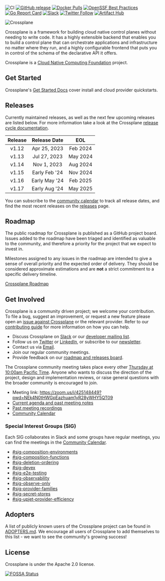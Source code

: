 
![CI](https://github.com/crossplane/crossplane/workflows/CI/badge.svg) [![GitHub release](https://img.shields.io/github/release/crossplane/crossplane/all.svg)](https://github.com/crossplane/crossplane/releases) [![Docker Pulls](https://img.shields.io/docker/pulls/crossplane/crossplane.svg)](https://hub.docker.com/r/crossplane/crossplane) [![OpenSSF Best Practices](https://www.bestpractices.dev/projects/3260/badge)](https://www.bestpractices.dev/projects/3260) [![Go Report Card](https://goreportcard.com/badge/github.com/crossplane/crossplane)](https://goreportcard.com/report/github.com/crossplane/crossplane) [![Slack](https://img.shields.io/badge/slack-crossplane-red?logo=slack)](https://slack.crossplane.io) [![Twitter Follow](https://img.shields.io/twitter/follow/crossplane_io?logo=X&label=Follow&style=flat)](https://twitter.com/intent/follow?screen_name=crossplane_io&user_id=788180534543339520) [![Artifact Hub](https://img.shields.io/endpoint?url=https://artifacthub.io/badge/repository/crossplane)](https://artifacthub.io/packages/helm/crossplane/crossplane)

![Crossplane](banner.png)

Crossplane is a framework for building cloud native control planes without
needing to write code. It has a highly extensible backend that enables you to
build a control plane that can orchestrate applications and infrastructure no
matter where they run, and a highly configurable frontend that puts you in
control of the schema of the declarative API it offers.

Crossplane is a [Cloud Native Computing Foundation][cncf] project.

## Get Started

Crossplane's [Get Started Docs] cover install and cloud provider quickstarts.

## Releases

Currently maintained releases, as well as the next few upcoming releases are
listed below. For more information take a look at the Crossplane [release cycle
documentation].

| Release | Release Date  |   EOL    |
|:-------:|:-------------:|:--------:|
|  v1.12  | Apr 25, 2023  | Feb 2024 |
|  v1.13  | Jul 27, 2023  | May 2024 |
|  v1.14  | Nov 1, 2023   | Aug 2024 |
|  v1.15  | Early Feb '24 | Nov 2024 |
|  v1.16  | Early May '24 | Feb 2025 |
|  v1.17  | Early Aug '24 | May 2025 |

You can subscribe to the [community calendar] to track all release dates, and
find the most recent releases on the [releases] page.

## Roadmap

The public roadmap for Crossplane is published as a GitHub project board. Issues
added to the roadmap have been triaged and identified as valuable to the
community, and therefore a priority for the project that we expect to invest in.

Milestones assigned to any issues in the roadmap are intended to give a sense of
overall priority and the expected order of delivery. They should be considered
approximate estimations and are **not** a strict commitment to a specific
delivery timeline.

[Crossplane Roadmap]

## Get Involved

Crossplane is a community driven project; we welcome your contribution. To file
a bug, suggest an improvement, or request a new feature please open an [issue
against Crossplane] or the relevant provider. Refer to our [contributing guide]
for more information on how you can help.

* Discuss Crossplane on [Slack] or our [developer mailing list].
* Follow us on [Twitter] or [LinkedIn], or subscribe to our [newsletter].
* Contact us via [Email].
* Join our regular community meetings.
* Provide feedback on our [roadmap and releases board].

The Crossplane community meeting takes place every other [Thursday at 10:00am
Pacific Time][community meeting time]. Anyone who wants to discuss the direction
of the project, design and implementation reviews, or raise general questions
with the broader community is encouraged to join.

* Meeting link: <https://zoom.us/j/425148449?pwd=NEk4N0tHWGpEazhuam1yR28yWHY5QT09>
* [Current agenda and past meeting notes]
* [Past meeting recordings]
* [Community Calendar][community calendar]

### Special Interest Groups (SIG)
Each SIG collaborates in Slack and some groups have regular meetings, you can
find the meetings in the [Community Calendar][community calendar].
- [#sig-composition-environments][sig-composition-environments-slack]
- [#sig-composition-functions][sig-composition-functions-slack]
- [#sig-deletion-ordering][sig-deletion-ordering-slack]
- [#sig-devex][sig-devex-slack]
- [#sig-e2e-testing][sig-e2e-testing-slack]
- [#sig-observability][sig-observability-slack]
- [#sig-observe-only][sig-observe-only-slack]
- [#sig-provider-families][sig-provider-families-slack]
- [#sig-secret-stores][sig-secret-stores-slack]
- [#sig-upjet-provider-efficiency][sig-upjet-provider-efficiency-slack]

## Adopters

A list of publicly known users of the Crossplane project can be found in [ADOPTERS.md].  We
encourage all users of Crossplane to add themselves to this list - we want to see the community's
growing success!

## License

Crossplane is under the Apache 2.0 license.

[![FOSSA Status](https://app.fossa.io/api/projects/git%2Bgithub.com%2Fcrossplane%2Fcrossplane.svg?type=large)](https://app.fossa.io/projects/git%2Bgithub.com%2Fcrossplane%2Fcrossplane?ref=badge_large)

<!-- Named links -->

[Crossplane]: https://crossplane.io
[release cycle documentation]: https://docs.crossplane.io/knowledge-base/guides/release-cycle
[install]: https://crossplane.io/docs/latest
[Slack]: https://slack.crossplane.io
[developer mailing list]: https://groups.google.com/forum/#!forum/crossplane-dev
[Twitter]: https://twitter.com/crossplane_io
[LinkedIn]: https://www.linkedin.com/company/crossplane/
[newsletter]: https://eepurl.com/ivy4v-/
[Email]: mailto:info@crossplane.io
[issue against Crossplane]: https://github.com/crossplane/crossplane/issues
[contributing guide]: contributing/README.md
[community meeting time]: https://www.thetimezoneconverter.com/?t=10:00&tz=PT%20%28Pacific%20Time%29
[Current agenda and past meeting notes]: https://docs.google.com/document/d/1q_sp2jLQsDEOX7Yug6TPOv7Fwrys6EwcF5Itxjkno7Y/edit?usp=sharing
[Past meeting recordings]: https://www.youtube.com/playlist?list=PL510POnNVaaYYYDSICFSNWFqNbx1EMr-M
[roadmap and releases board]: https://github.com/orgs/crossplane/projects/20/views/3?pane=info
[cncf]: https://www.cncf.io/
[Get Started Docs]: https://docs.crossplane.io/latest/getting-started/
[community calendar]: https://calendar.google.com/calendar/embed?src=c_2cdn0hs9e2m05rrv1233cjoj1k%40group.calendar.google.com
[releases]: https://github.com/crossplane/crossplane/releases
[ADOPTERS.md]: ADOPTERS.md
[Crossplane Roadmap]: https://github.com/orgs/crossplane/projects/20/views/3?pane=info
[sig-composition-environments-slack]: https://crossplane.slack.com/archives/C05BP6QFLUW
[sig-composition-functions-slack]: https://crossplane.slack.com/archives/C031Y29CSAE
[sig-deletion-ordering-slack]: https://crossplane.slack.com/archives/C05BP8W5ALW
[sig-devex-slack]: https://crossplane.slack.com/archives/C05U1LLM3B2
[sig-e2e-testing-slack]: https://crossplane.slack.com/archives/C05C8CCTVNV
[sig-observability-slack]: https://crossplane.slack.com/archives/C061GNH3LA0
[sig-observe-only-slack]: https://crossplane.slack.com/archives/C04D5988QEA
[sig-provider-families-slack]: https://crossplane.slack.com/archives/C056YAQRV16
[sig-secret-stores-slack]: https://crossplane.slack.com/archives/C05BY7DKFV2
[sig-upjet-provider-efficiency-slack]: https://crossplane.slack.com/archives/C04QLETDJGN
